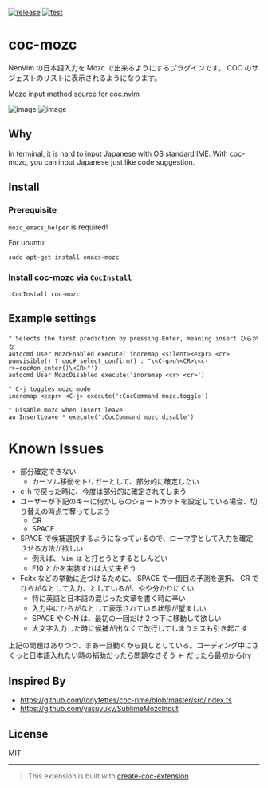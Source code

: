 [![release](https://github.com/acro5piano/coc-mozc/actions/workflows/release.yml/badge.svg)](https://github.com/acro5piano/coc-mozc/actions/workflows/release.yml)
[![test](https://github.com/acro5piano/coc-mozc/actions/workflows/test.yml/badge.svg)](https://github.com/acro5piano/coc-mozc/actions/workflows/test.yml)

# coc-mozc

NeoVim の日本語入力を Mozc で出来るようにするプラグインです。 COC のサジェストのリストに表示されるようになります。

Mozc input method source for coc.nvim

![image](https://user-images.githubusercontent.com/10719495/146517271-344c36dd-cf84-4707-abad-797bb859eebf.png)
![image](https://user-images.githubusercontent.com/10719495/146516289-1a794449-fd61-4e68-8a60-5c70eb12980d.png)

## Why

In terminal, it is hard to input Japanese with OS standard IME. With coc-mozc, you can input Japanese just like code suggestion.

## Install

### Prerequisite

`mozc_emacs_helper` is required!

For ubuntu:

```
sudo apt-get install emacs-mozc
```

### Install coc-mozc via `CocInstall`

```
:CocInstall coc-mozc
```

## Example settings

```vim
" Selects the first prediction by pressing Enter, meaning insert ひらがな
autocmd User MozcEnabled execute('inoremap <silent><expr> <cr> pumvisible() ? coc#_select_confirm() : "\<C-g>u\<CR>\<c-r>=coc#on_enter()\<CR>"')
autocmd User MozcDisabled execute('inoremap <cr> <cr>')

" C-j toggles mozc mode
inoremap <expr> <C-j> execute(':CocCommand mozc.toggle')

" Disable mozc when insert leave
au InsertLeave * execute(':CocCommand mozc.disable')

```

# Known Issues

- 部分確定できない
  - カーソル移動をトリガーとして、部分的に確定したい
- c-h で戻った時に、今度は部分的に確定されてしまう
- ユーザーが下記のキーに何かしらのショートカットを設定している場合、切り替えの時点で奪ってしまう
  - CR
  - SPACE
- SPACE で候補選択するようになっているので、ローマ字として入力を確定させる方法が欲しい
  - 例えば、 `Vim は` と打とうとするとしんどい
  - F10 とかを実装すれば大丈夫そう
- Fcitx などの挙動に近づけるために、 SPACE で一個目の予測を選択、 CR でひらがなとして入力、としているが、やや分かりにくい
  - 特に英語と日本語の混じった文章を書く時に辛い
  - 入力中にひらがなとして表示されている状態が望ましい
  - SPACE や C-N は、最初の一回だけ 2 つ下に移動して欲しい
  - 大文字入力した時に候補が出なくて改行してしまうミスも引き起こす

上記の問題はありつつ、まあ一旦動くから良しとしている。コーディング中にさくっと日本語入れたい時の補助だったら問題なさそう ← だったら最初から(ry

## Inspired By

- https://github.com/tonyfettes/coc-rime/blob/master/src/index.ts
- https://github.com/yasuyuky/SublimeMozcInput

## License

MIT

---

> This extension is built with [create-coc-extension](https://github.com/fannheyward/create-coc-extension)

